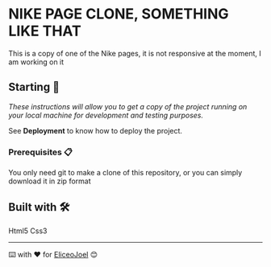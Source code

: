 # NIKE PAGE CLONE, SOMETHING LIKE THAT


This is a copy of one of the Nike pages, it is not responsive at the moment, I am working on it

## Starting 🚀

_These instructions will allow you to get a copy of the project running on your local machine for development and testing purposes._


See **Deployment** to know how to deploy the project.


### Prerequisites 📋

You only need git to make a clone of this repository, or you can simply download it in zip format

## Built with 🛠️

Html5
Css3


---
⌨️ with ❤️ for [EliceoJoel](https://github.com/EliceoJoel) 😊
